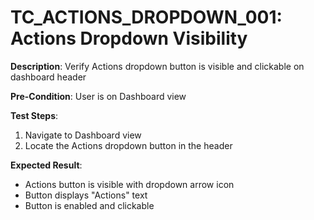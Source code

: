 # TC_ACTIONS_DROPDOWN_001: Actions Dropdown Visibility

**Description**: Verify Actions dropdown button is visible and clickable on dashboard header

**Pre-Condition**: User is on Dashboard view

**Test Steps**:
1. Navigate to Dashboard view
2. Locate the Actions dropdown button in the header

**Expected Result**:
- Actions button is visible with dropdown arrow icon
- Button displays "Actions" text
- Button is enabled and clickable